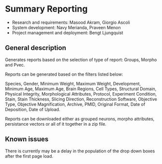Summary Reporting
=================
- Research and requirements: Masood Akram, Giorgio Ascoli
- System development: Navy Merianda, Praveen Menon 
- Project management and deployment: Bengt Ljungquist

General description
-------------------
Generates reports based on the selection of type of report: Groups, Morpho and Pvec.

Reports can be generated based on the filters listed below:

Species, Gender, Minimum Weight, Maximum Weight, Development, Minimum Age, Maximum Age, Brain Regions, Cell Types, Structural Domain,
Physical Integrity, Morphological Attributes, Protocol, Experiment Condition, Stain, Stain Thickness, Slicing Direction, Reconstruction Software,
Objective Type, Objective Magnification, Archive, PMID, Original Format, Date of Deposition, Date of Upload.

Reports can be downloaded either as grouped neurons, morpho attributes, persistance vectors or all of it together in a zip file.

Known issues
------------
There is currently may be a delay in the population of the drop down boxes after the first page load. 

